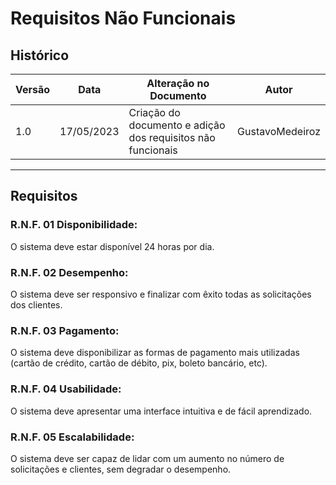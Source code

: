 # Requisitos Não Funcionais

## Histórico
|**Versão**|**Data**|**Alteração no Documento**|**Autor**|
|------|----|---------|-----|
|1.0| 17/05/2023 | Criação do documento e adição dos requisitos não funcionais | GustavoMedeiroz |

---
## Requisitos

### R.N.F. 01 Disponibilidade:

O sistema deve estar disponível 24 horas por dia.

### R.N.F. 02 Desempenho: 

O sistema deve ser responsivo e finalizar com êxito todas as solicitações dos clientes. 

### R.N.F. 03 Pagamento: 

O sistema deve disponibilizar as formas de pagamento mais utilizadas (cartão de crédito, cartão de débito, pix, boleto bancário, etc).

### R.N.F. 04 Usabilidade: 

O sistema deve apresentar uma interface intuitiva e de fácil aprendizado.

### R.N.F. 05 Escalabilidade: 

O sistema deve ser capaz de lidar com um aumento no número de solicitações e clientes, sem degradar o desempenho.
